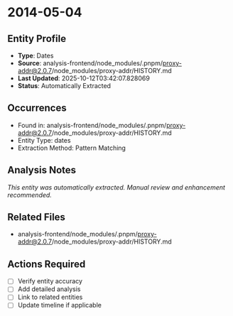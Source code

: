 # 2014-05-04

## Entity Profile
- **Type**: Dates
- **Source**: analysis-frontend/node_modules/.pnpm/proxy-addr@2.0.7/node_modules/proxy-addr/HISTORY.md
- **Last Updated**: 2025-10-12T03:42:07.828069
- **Status**: Automatically Extracted

## Occurrences
- Found in: analysis-frontend/node_modules/.pnpm/proxy-addr@2.0.7/node_modules/proxy-addr/HISTORY.md
- Entity Type: dates
- Extraction Method: Pattern Matching

## Analysis Notes
*This entity was automatically extracted. Manual review and enhancement recommended.*

## Related Files
- analysis-frontend/node_modules/.pnpm/proxy-addr@2.0.7/node_modules/proxy-addr/HISTORY.md

## Actions Required
- [ ] Verify entity accuracy
- [ ] Add detailed analysis
- [ ] Link to related entities
- [ ] Update timeline if applicable
